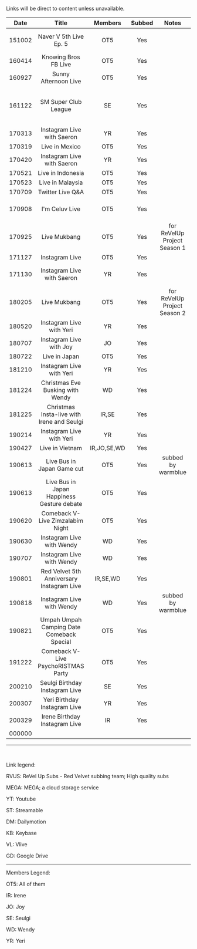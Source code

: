 Links will be direct to content unless unavailable.


| Date   | Title                                      | Members     | Subbed    | Notes                        | Links   |
|:-:     |:-:                                         |:-:          |:-:        |:-:                           |:-:      |
| 151002 | Naver V 5th Live Ep. 5                     | OT5         | Yes       |                              | [RVUS](https://revelupsubs.com/2015/10/02/eng-151002-red-velvet-naver-v-5th-live-ep-5/), [MEGA](https://mega.nz/#!ZxgUVAZY!9SPGlyQYYnfiNEM51bxc1Cp2bbPByzJbhQ1ZOAdIHxg), [KB](https://keybase.pub/telemaxus/rv/livestream/151002%20Naver%20Live%205th%20Live%20Episode%205.mp4) |
| 160414 | Knowing Bros FB Live                       | OT5         | Yes       |                              | [ST](https://streamable.com/s/oz7ae/oozzbi) |
| 160927 | Sunny Afternoon Live                       | OT5         | Yes       |                              | [YT](https://youtu.be/WsHd3ON2zeg) |
| 161122 | SM Super Club League                       | SE          | Yes       |                              | [w\/ Baekhyun \(YT\)](https://youtu.be/HVsrvSiCxr0), [w\/ Heechul \(YT\)](https://youtu.be/h4j7zPfCzRs) |
| 170313 | Instagram Live with Saeron                 | YR          | Yes       |                              | [YT](https://youtu.be/LPsZ4sxvqKo) |
| 170319 | Live in Mexico                             | OT5         | Yes       |                              | [YT](https://youtu.be/5_XsPOwl7rI) |
| 170420 | Instagram Live with Saeron                 | YR          | Yes       |                              | [YT](https://youtu.be/ap6bGxy9uTI) |
| 170521 | Live in Indonesia                          | OT5         | Yes       |                              | [YT](https://youtu.be/iNXasmLt9kA) |
| 170523 | Live in Malaysia                           | OT5         | Yes       |                              | [YT](https://youtu.be/R5FYDwWEyoo) |
| 170709 | Twitter Live Q&A                           | OT5         | Yes       |                              | [YT](https://youtu.be/egC67gnow0o) |
| 170908 | I'm Celuv Live                             | OT5         | Yes       |                              | [RVUS \(broken\)](https://revelupsubs.com/2017/09/08/eng-170908-red-velvet-im-celuv-live/), [KB](https://keybase.pub/telemaxus/rv/livestream/170908%20Red%20Velvet%20%E1%84%85%E1%85%A6%E1%84%83%E1%85%B3%E1%84%87%E1%85%A6%E1%86%AF%E1%84%87%E1%85%A6%E1%86%BA%20I'm%20Celuv%20LIVE.mp4) |
| 170925 | Live Mukbang                               | OT5         | Yes       | for ReVelUp Project Season 1 | [YT](https://youtu.be/GulFRqOoH8c) |
| 171127 | Instagram Live                             | OT5         | Yes       |                              | [YT](https://youtu.be/-LlHmPBizd8) |
| 171130 | Instagram Live with Saeron                 | YR          | Yes       |                              | [RVUS](https://revelupsubs.com/2017/11/30/eng-171130-yeri-insta-live-w-saeron/), [MEGA](https://mega.nz/#!dwp1EaRQ!P5QUG1U2gqiU5VVpflUctXZ9tCHNHy_uHajcmgV1i1Y), [KB](https://keybase.pub/telemaxus/rv/livestream/171130%20Yeri%20on%20Saeron's%20Instagram%20Live%20(Copyrighted%20Songs%20Deleted).mp4) |
| 180205 | Live Mukbang                               | OT5         | Yes       | for ReVelUp Project Season 2 | [DM](https://www.dailymotion.com/embed/video/k18miW12PMjlSptdmlu), [MEGA](https://mega.nz/#!g9IWSQCJ!sQY_kbMiaGkON1gxPtRGlo7UUSFcYwsYjUTnms5pde4), [KB](https://keybase.pub/telemaxus/rv/livestream/180205%20Red%20Velvet%20-%20Oksusu%20Live%20Mukbang.mp4) |
| 180520 | Instagram Live with Yeri                   | YR          | Yes       |                              | [YT](https://revelupsubs.com/2018/05/20/eng-180520-yeri-instagram-live/) |
| 180707 | Instagram Live with Joy                    | JO          | Yes       |                              | [YT](https://youtu.be/3eMfxLTMq-k) |
| 180722 | Live in Japan                              | OT5         | Yes       |                              | [YT](https://youtu.be/4Wae2wVYWa8) |
| 181210 | Instagram Live with Yeri                   | YR          | Yes       |                              | [YT](https://youtu.be/W46th1zcNVc) |
| 181224 | Christmas Eve Busking with Wendy           | WD          | Yes       |                              | [YT](https://youtu.be/c1tdnIolchk) |
| 181225 | Christmas Insta-live with Irene and Seulgi | IR,SE       | Yes       |                              | [YT](https://youtu.be/XUpX3um8T9g) |
| 190214 | Instagram Live with Yeri                   | YR          | Yes       |                              | [YT](https://youtu.be/bs6UKf2rrd8) |
| 190427 | Live in Vietnam                            | IR,JO,SE,WD | Yes       |                              | [YT](https://youtu.be/S6DHz5ndhTs) |
| 190613 | Live Bus in Japan Game cut                 | OT5         | Yes       | subbed by warmblue           | [YT](https://www.youtube.com/watch?v=dQLJdiH5t1I) |
| 190613 | Live Bus in Japan Happiness Gesture debate | OT5         | Yes       |                              | [YT](https://www.youtube.com/watch?v=WLgOIUixn4Q) |
| 190620 | Comeback V-Live Zimzalabim Night           | OT5         | Yes       |                              | [VL](https://www.vlive.tv/video/134996)     |
| 190630 | Instagram Live with Wendy                  | WD          | Yes       |                              | [YT](https://youtu.be/jTPvAZ_X0L0) |
| 190707 | Instagram Live with Wendy                  | WD          | Yes       |                              | [YT](https://www.youtube.com/watch?v=RmCvmOMm7XI) |
| 190801 | Red Velvet 5th Anniversary Instagram Live  | IR,SE,WD    | Yes       |                              | [YT](https://youtu.be/rivpcqttZHg) |
| 190818 | Instagram Live with Wendy                  | WD          | Yes       | subbed by warmblue           | [YT](https://youtu.be/07uSondP16E), [GD](https://drive.google.com/file/d/15_y7SSxl_1QWA4FGiOE757C7tuRFnMLx/view) |
| 190821 | Umpah Umpah Camping Date Comeback Special  | OT5         | Yes       |                              | [VL](https://www.vlive.tv/video/145245) |
| 191222 | Comeback V-Live PsychoRISTMAS Party        | OT5         | Yes       |                              | [VL](https://www.vlive.tv/video/166358) |
| 200210 | Seulgi Birthday Instagram Live             | SE          | Yes       |                              | [YT](https://youtu.be/DOBavWPAoXc) |
| 200307 | Yeri Birthday Instagram Live               | YR          | Yes       |                              | [YT](https://youtu.be/ZwA80E07DhE) |
| 200329 | Irene Birthday Instagram Live              | IR          | Yes       |                              | [YT](https://youtu.be/R5UMhe0N8cE) |
| 000000 |                                            |             |           |                              |  |

***

&nbsp;

Link legend:

RVUS: ReVel Up Subs - Red Velvet subbing team; High quality subs

MEGA: MEGA; a cloud storage service

YT: Youtube

ST: Streamable

DM: Dailymotion

KB: Keybase

VL: Vlive

GD: Google Drive

****

Members Legend:

OT5: All of them

IR: Irene

JO: Joy

SE: Seulgi

WD: Wendy

YR: Yeri
